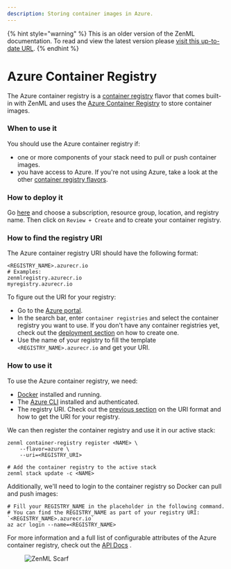 ```yaml
---
description: Storing container images in Azure.
---
```


{% hint style="warning" %}
This is an older version of the ZenML documentation. To read and view the latest version please [visit this up-to-date URL](https://docs.zenml.io).
{% endhint %}


# Azure Container Registry

The Azure container registry is a [container registry](container-registries.md) flavor that comes built-in with ZenML
and uses the [Azure Container Registry](https://azure.microsoft.com/en-us/services/container-registry/) to store
container images.

### When to use it

You should use the Azure container registry if:

* one or more components of your stack need to pull or push container images.
* you have access to Azure. If you're not using Azure, take a look at the
  other [container registry flavors](container-registries.md#container-registry-flavors).

### How to deploy it

Go [here](https://portal.azure.com/#create/Microsoft.ContainerRegistry) and choose a subscription, resource group,
location, and registry name. Then click on `Review + Create` and to create your container registry.

### How to find the registry URI

The Azure container registry URI should have the following format:

```shell
<REGISTRY_NAME>.azurecr.io
# Examples:
zenmlregistry.azurecr.io
myregistry.azurecr.io
```

To figure out the URI for your registry:

* Go to the [Azure portal](https://portal.azure.com/#home).
* In the search bar, enter `container registries` and select the container registry you want to use. If you don't have
  any container registries yet, check out the [deployment section](azure.md#how-to-deploy-it) on how to create one.
* Use the name of your registry to fill the template `<REGISTRY_NAME>.azurecr.io` and get your URI.

### How to use it

To use the Azure container registry, we need:

* [Docker](https://www.docker.com) installed and running.
* The [Azure CLI](https://docs.microsoft.com/en-us/cli/azure/install-azure-cli) installed and authenticated.
* The registry URI. Check out the [previous section](azure.md#how-to-find-the-registry-uri) on the URI format and how to
  get the URI for your registry.

We can then register the container registry and use it in our active stack:

```shell
zenml container-registry register <NAME> \
    --flavor=azure \
    --uri=<REGISTRY_URI>

# Add the container registry to the active stack
zenml stack update -c <NAME>
```

Additionally, we'll need to login to the container registry so Docker can pull and push images:

```shell
# Fill your REGISTRY_NAME in the placeholder in the following command.
# You can find the REGISTRY_NAME as part of your registry URI: `<REGISTRY_NAME>.azurecr.io`
az acr login --name=<REGISTRY_NAME>
```

For more information and a full list of configurable attributes of the Azure container registry, check out
the [API Docs](https://apidocs.zenml.io/latest/core\_code\_docs/core-container\_registries/#zenml.container\_registries.azure\_container\_registry.AzureContainerRegistry)
.

<!-- For scarf -->
<figure><img alt="ZenML Scarf" referrerpolicy="no-referrer-when-downgrade" src="https://static.scarf.sh/a.png?x-pxid=f0b4f458-0a54-4fcd-aa95-d5ee424815bc" /></figure>
